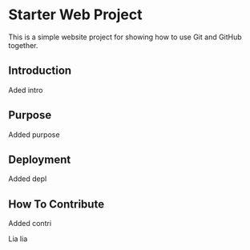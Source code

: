 # Starter Web Project

This is a simple website project for showing how to use Git 
and GitHub together.

## Introduction

Aded intro

## Purpose

Added purpose

## Deployment
Added depl

## How To Contribute
Added contri

Lia lia